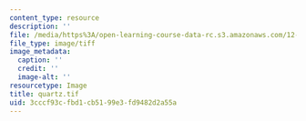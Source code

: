 ```yaml
---
content_type: resource
description: ''
file: /media/https%3A/open-learning-course-data-rc.s3.amazonaws.com/12-524-mechanical-properties-of-rocks-fall-2005/3cccf93cfbd1cb5199e3fd9482d2a55a_quartz.tif
file_type: image/tiff
image_metadata:
  caption: ''
  credit: ''
  image-alt: ''
resourcetype: Image
title: quartz.tif
uid: 3cccf93c-fbd1-cb51-99e3-fd9482d2a55a
---
```

